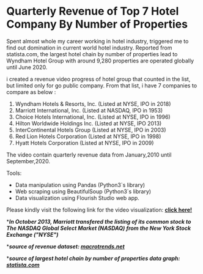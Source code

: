 # Quarterly Revenue of Top 7 Hotel Company By Number of Properties

Spent almost whole my career working in hotel industry, triggered me to find out domination in current world hotel industry. Reported from statista.com, the largest hotel chain by number of properties lead to Wyndham Hotel Group with around 9,280 properties are operated globally until June 2020. 

i created a revenue video progress of hotel group that counted in the list, but limited only for go public company. From that list, i have 7 companies to compare as below :
1.	Wyndham Hotels & Resorts, Inc. (Listed at NYSE, IPO in 2018)
2.	Marriott International, Inc. (Listed at NASDAQ,	IPO in 1953)
3.	Choice Hotels International, Inc. (Listed at NYSE, IPO in 1996)
4.	Hilton Worldwide Holdings Inc. (Listed at NYSE, IPO 2013)
5.	InterContinental Hotels Group (Listed at NYSE, IPO in 2003)
6.	Red Lion Hotels Corporation (Listed at NYSE, IPO in 1998)
7.	Hyatt Hotels Corporation (Listed at NYSE, IPO in 2009)

The video contain quarterly revenue data from January,2010 until September,2020.  

Tools:
- Data manipulation using Pandas (Python3`s library)
- Web scraping using BeautifulSoup (Python3`s library)
- Data visualization using Flourish Studio web app.

Please kindly visit the following link for the video visualization: **[click here!](https://www.youtube.com/watch?v=6wXhQfxwgfY)**




*_**In October 2013, Marriott transfered the listing of its common stock to The NASDAQ Global Select Market (NASDAQ) from the New York Stock Exchange ("NYSE")**_

*_**source of revenue dataset: [macrotrends.net](https://www.macrotrends.net/)**_

*_**source of largest hotel chain by number of properties data graph: [statista.com](https://www.statista.com/)**_

